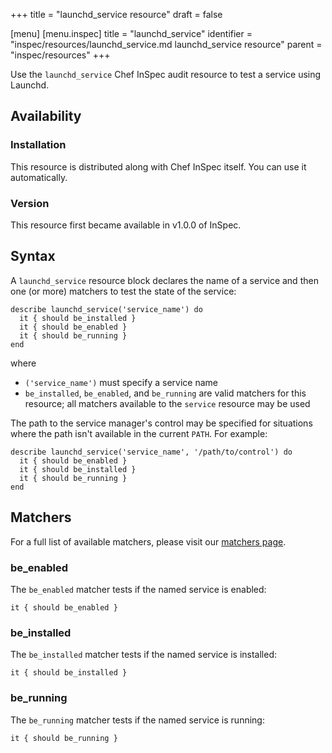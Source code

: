 +++
title = "launchd_service resource"
draft = false

[menu]
  [menu.inspec]
    title = "launchd_service"
    identifier = "inspec/resources/launchd_service.md launchd_service resource"
    parent = "inspec/resources"
+++


Use the ``launchd_service`` Chef InSpec audit resource to test a service using Launchd.


## Availability

### Installation

This resource is distributed along with Chef InSpec itself. You can use it automatically.

### Version

This resource first became available in v1.0.0 of InSpec.

## Syntax

A ``launchd_service`` resource block declares the name of a service and then one (or more) matchers to test the state of the service:

    describe launchd_service('service_name') do
      it { should be_installed }
      it { should be_enabled }
      it { should be_running }
    end

where

* ``('service_name')`` must specify a service name
* `be_installed`, `be_enabled`, and `be_running` are valid matchers for this resource; all matchers available to the `service` resource may be used

The path to the service manager's control may be specified for situations where the path isn't available in the current ``PATH``. For example:

    describe launchd_service('service_name', '/path/to/control') do
      it { should be_enabled }
      it { should be_installed }
      it { should be_running }
    end


## Matchers

For a full list of available matchers, please visit our [matchers page](https://www.inspec.io/docs/reference/matchers/).

### be_enabled

The `be_enabled` matcher tests if the named service is enabled:

    it { should be_enabled }

### be_installed

The `be_installed` matcher tests if the named service is installed:

    it { should be_installed }

### be_running

The `be_running` matcher tests if the named service is running:

    it { should be_running }
